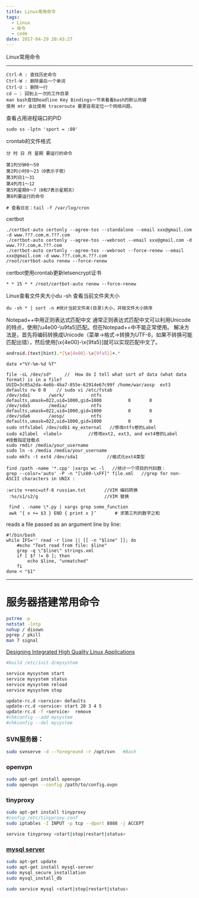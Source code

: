 ```yaml
---
title: Linux常用命令
tags:
  - Linux
  - 命令
  - code
date: 2017-04-29 20:43:27
---
```


Linux常用命令

* * *
```
Ctrl-R : 查找历史命令
Ctrl-W : 删除最后一个单词
Ctrl-U : 删除一行
cd – : 回到上一次的工作目录
man bash查找Readline Key Bindings一节来看看bash的默认热键
使用 mtr 会比使用 traceroute 要更容易定位一个网络问题。
```

查看占用进程端口的PID
```
sudo ss -lptn 'sport = :80'
```

crontab的文件格式
```
分 时 日 月 星期 要运行的命令

第1列分钟0～59
第2列小时0～23（0表示子夜）
第3列日1～31
第4列月1～12
第5列星期0～7（0和7表示星期天）
第6列要运行的命令

# 查看日志：tail -f /var/log/cron
```

certbot
```
./certbot-auto certonly --agree-tos --standalone --email xxx@gmail.com -d www.???.com,m.???.com
./certbot-auto certonly --agree-tos --webroot --email xxx@gmail.com -d www.???.com,m.???.com
./certbot-auto certonly --agree-tos --webroot --force-renew --email xxx@gmail.com -d www.???.com,m.???.com
/root/certbot-auto renew --force-renew
```
certbot使用crontab更新letsencrypt证书
```
* * 15 * * /root/certbot-auto renew --force-renew
```

Linux查看文件夹大小du -sh 查看当前文件夹大小
```
du -sh * | sort -n #统计当前文件夹(目录)大小，并按文件大小排序
```

Notepad++中用正则表达式匹配中文 通常正则表达式匹配中文可以利用Unicode的特点，使用[\u4e00-\u9fa5]匹配。但在Notepad++中不能正常使用。 解决方法是，首先将编码转换成Unicode（菜单-&gt;格式-&gt;转换为UTF-8，如果不转换可能匹配出错），然后使用[\x{4e00}-\x{9fa5}]就可以实现匹配中文了。
```Bash
android.(text|hint).*[\x{4e00}-\x{9fa5}]+.*
```

```
date +"%Y-%m-%d %T"

file -sL /dev/sd*     //  How do I tell what sort of data (what data format) is in a file?
UUID=3c05a2da-4e6b-4ba7-855e-62914e67c99f /home/war/aosp  ext3    defaults rw 0 0    // sudo vi /etc/fstab
/dev/sda1       /work/          ntfs    defaults,umask=022,uid=1000,gid=1000          0       0
/dev/sda5       /media/         ntfs    defaults,umask=022,uid=1000,gid=1000          0       0
/dev/sda6       /aosp/          ntfs    defaults,umask=022,uid=1000,gid=1000          0       0
sudo ntfslabel /dev/sdb1 my_external   //修改ntfs卷的Label
sudo e2label  <label>          //修改ext2, ext3, and ext4卷的Label
#挂载指定挂载点
sudo rmdir /media/your_username
sudo ln -s /media /media/your_username
sudo mkfs -t ext4 /dev/sda1           //格式化ext4类型
```

```
find /path -name '*.cpp' |xargs wc -l   //统计一个项目的代码数：
grep --color='auto' -P -n "[\x80-\xFF]" file.xml   //grep for non-ASCII characters in UNIX :

:write ++enc=utf-8 russian.txt       //VIM 编码转换
 :%s/s1/s2/g                         //VIM 替换

 find . -name \*.py | xargs grep some_function
 awk ‘{ x += $3 } END { print x }’       # 求第三列的数字之和
```

reads a file passed as an argument line by line:
```
#!/bin/bash
while IFS='' read -r line || [[ -n "$line" ]]; do
    #echo "Text read from file: $line"
    grep -q \"$line\" strings.xml
    if [ $? != 0 ]; then
        echo $line, "unmatched"
    fi
done < "$1"
```

****
# 服务器搭建常用命令

```Bash
pstree -p
netstat -lntp
nohup / disown
pgrep / pkill
man 7 signal
```

[Designing Integrated High Quality Linux Applications](http://www.tldp.org/HOWTO/HighQuality-Apps-HOWTO/boot.html "Designing Integrated High Quality Linux Applications")
```Bash
#build /etc/init.d/mysystem

service mysystem start
service mysystem status
service mysystem reload
service mysystem stop

update-rc.d <service> defaults
update-rc.d <service> start 20 3 4 5
update-rc.d -f <service>  remove
#chkconfig --add mysystem
#chkconfig --del mysystem
```

### SVN服务器：
```Bash
sudo svnserve -d --foreground -r /opt/svn   #Bash
```

### openvpn
```Bash
sudo apt-get install openvpn
sudo openvpn --config /path/to/config.ovpn
```

### tinyproxy
```Bash
sudo apt-get install tinyproxy
#config /etc/tinyproxy.conf
sudo iptables -I INPUT -p tcp --dport 8888 -j ACCEPT

service tinyproxy <start|stop|restart|status>
```

### [mysql server](https://www.digitalocean.com/community/tutorials/how-to-install-mysql-on-ubuntu-14-04 "How To Install MySQL on Ubuntu 14.04")
```Bash
sudo apt-get update
sudo apt-get install mysql-server
sudo mysql_secure_installation
sudo mysql_install_db

sudo service mysql <start|stop|restart|status>
```
